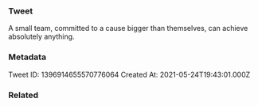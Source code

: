 ### Tweet
A small team, committed to a cause bigger than themselves, can achieve absolutely anything.

### Metadata
Tweet ID: 1396914655570776064
Created At: 2021-05-24T19:43:01.000Z

### Related

